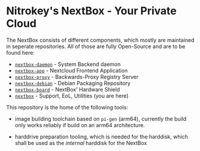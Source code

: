 Nitrokey's NextBox - Your Private Cloud
=======================================

The NextBox consists of different components, which
mostly are maintained in seperate repositories. All
of those are fully Open-Source and are to be found 
here:

* [`nextbox-daemon`](https://github.com/Nitrokey/nextbox-daemon) - System Backend daemon
* [`nextbox-app`](https://github.com/Nitrokey/nextbox-app) - Nextcloud Frontend Application
* [`nextbox-proxy`](https://github.com/Nitrokey/nextbox-proxy) - Backwards-Proxy Registry Server
* [`nextbox-debian`](https://github.com/Nitrokey/nextbox-debian) - Debian Packaging Repository
* [`nextbox-board`](https://github.com/Nitrokey/nextbox-board) - NextBox' Hardware Shield
* [`nextbox`](https://github.com/Nitrokey/nextbox) - Support, EoL, Utilities (you are here)


This repository is the home of the following tools:

* image building toolchain based on `pi-gen` (arm64), 
  currently the build only works reliably if build 
	on an arm64 architecture.

* harddrive preparation tooling, which is needed for
  the harddisk, which shall be used as the *internal*
	harddisk for the NextBox

